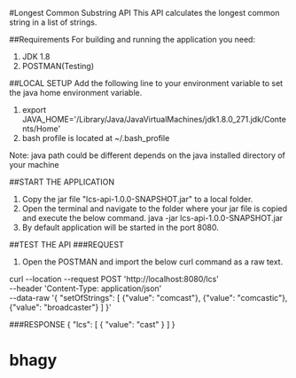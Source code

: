 #Longest Common Substring API
This API calculates the longest common string in a list of strings.

##Requirements
For building and running the application you need:

 1.	JDK 1.8
 2. POSTMAN(Testing)
 
##LOCAL SETUP
 Add the following line to your environment variable to set the java home environment variable.
 1. export JAVA_HOME='/Library/Java/JavaVirtualMachines/jdk1.8.0_271.jdk/Contents/Home'
 2. bash profile is located at ~/.bash_profile
 
 Note: java path could be different depends on the java installed directory of your  machine
 
##START THE APPLICATION
 1. Copy the jar file "lcs-api-1.0.0-SNAPSHOT.jar" to a local folder.
 2. Open the terminal and navigate to the folder where your jar file is copied and execute the below command.
    java -jar lcs-api-1.0.0-SNAPSHOT.jar
 3. By default application will be  started in the port 8080.
 
##TEST THE API
###REQUEST
 1. Open the POSTMAN and import the below curl command as a raw text.
 
  curl --location --request POST 'http://localhost:8080/lcs' \
  --header 'Content-Type: application/json' \
  --data-raw '{
  "setOfStrings": [
  {"value": "comcast"},
  {"value": "comcastic"},
  {"value": "broadcaster"}
  ]
  }'

###RESPONSE
 {
    "lcs": [
        {
            "value": "cast"
        }
    ]
 }
 # bhagy
